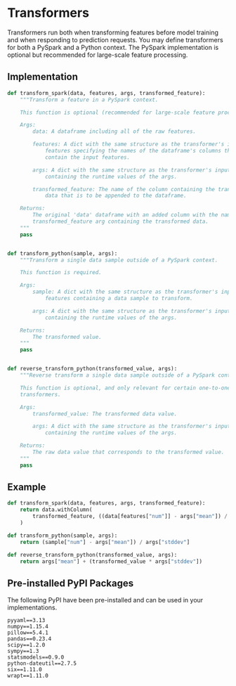 # Transformers

Transformers run both when transforming features before model training and when responding to prediction requests. You may define transformers for both a PySpark and a Python context. The PySpark implementation is optional but recommended for large-scale feature processing.

## Implementation

```python
def transform_spark(data, features, args, transformed_feature):
    """Transform a feature in a PySpark context.

    This function is optional (recommended for large-scale feature processing).

    Args:
        data: A dataframe including all of the raw features.

        features: A dict with the same structure as the transformer's input
            features specifying the names of the dataframe's columns that
            contain the input features.

        args: A dict with the same structure as the transformer's input args
            containing the runtime values of the args.

        transformed_feature: The name of the column containing the transformed
            data that is to be appended to the dataframe.

    Returns:
        The original 'data' dataframe with an added column with the name of the
        transformed_feature arg containing the transformed data.
    """
    pass


def transform_python(sample, args):
    """Transform a single data sample outside of a PySpark context.

    This function is required.

    Args:
        sample: A dict with the same structure as the transformer's input
            features containing a data sample to transform.

        args: A dict with the same structure as the transformer's input args
            containing the runtime values of the args.

    Returns:
        The transformed value.
    """
    pass


def reverse_transform_python(transformed_value, args):
    """Reverse transform a single data sample outside of a PySpark context.

    This function is optional, and only relevant for certain one-to-one
    transformers.

    Args:
        transformed_value: The transformed data value.

        args: A dict with the same structure as the transformer's input args
            containing the runtime values of the args.

    Returns:
        The raw data value that corresponds to the transformed value.
    """
    pass
```

## Example

```python
def transform_spark(data, features, args, transformed_feature):
    return data.withColumn(
        transformed_feature, ((data[features["num"]] - args["mean"]) / args["stddev"]),
    )

def transform_python(sample, args):
    return (sample["num"] - args["mean"]) / args["stddev"]

def reverse_transform_python(transformed_value, args):
    return args["mean"] + (transformed_value * args["stddev"])
```

## Pre-installed PyPI Packages

The following PyPI have been pre-installed and can be used in your implementations.

```text
pyyaml==3.13
numpy==1.15.4
pillow==5.4.1
pandas==0.23.4
scipy==1.2.0
sympy==1.3
statsmodels==0.9.0
python-dateutil==2.7.5
six==1.11.0
wrapt==1.11.0
```
